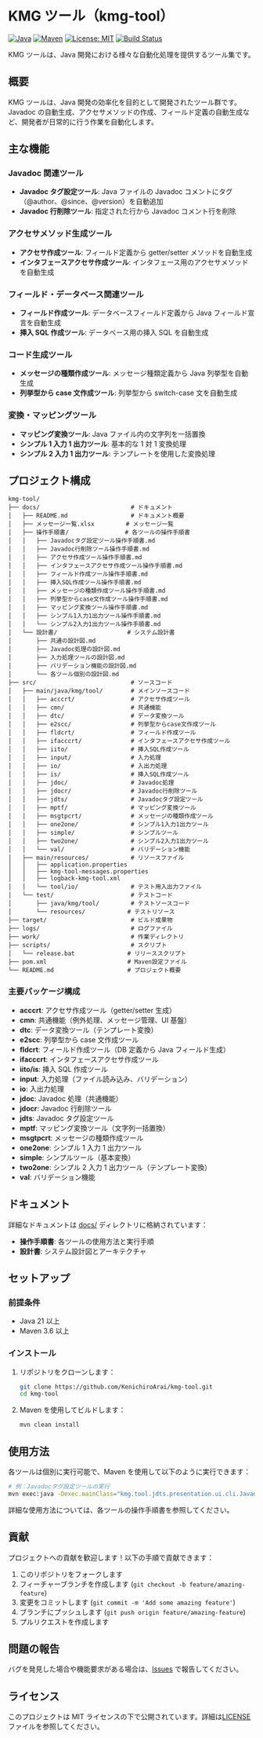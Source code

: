 # KMG ツール（kmg-tool）

[![Java](https://img.shields.io/badge/Java-21-orange.svg)](https://www.oracle.com/java/)
[![Maven](https://img.shields.io/badge/Maven-3.6+-blue.svg)](https://maven.apache.org/)
[![License: MIT](https://img.shields.io/badge/License-MIT-yellow.svg)](https://opensource.org/licenses/MIT)
[![Build Status](https://img.shields.io/badge/Build-Passing-brightgreen.svg)](https://github.com/your-username/kmg-tool)

KMG ツールは、Java 開発における様々な自動化処理を提供するツール集です。

## 概要

KMG ツールは、Java 開発の効率化を目的として開発されたツール群です。Javadoc の自動生成、アクセサメソッドの作成、フィールド定義の自動生成など、開発者が日常的に行う作業を自動化します。

## 主な機能

### Javadoc 関連ツール

- **Javadoc タグ設定ツール**: Java ファイルの Javadoc コメントにタグ（@author、@since、@version）を自動追加
- **Javadoc 行削除ツール**: 指定された行から Javadoc コメント行を削除

### アクセサメソッド生成ツール

- **アクセサ作成ツール**: フィールド定義から getter/setter メソッドを自動生成
- **インタフェースアクセサ作成ツール**: インタフェース用のアクセサメソッドを自動生成

### フィールド・データベース関連ツール

- **フィールド作成ツール**: データベースフィールド定義から Java フィールド宣言を自動生成
- **挿入 SQL 作成ツール**: データベース用の挿入 SQL を自動生成

### コード生成ツール

- **メッセージの種類作成ツール**: メッセージ種類定義から Java 列挙型を自動生成
- **列挙型から case 文作成ツール**: 列挙型から switch-case 文を自動生成

### 変換・マッピングツール

- **マッピング変換ツール**: Java ファイル内の文字列を一括置換
- **シンプル 1 入力 1 出力ツール**: 基本的な 1 対 1 変換処理
- **シンプル 2 入力 1 出力ツール**: テンプレートを使用した変換処理

## プロジェクト構成

```test
kmg-tool/
├── docs/                          # ドキュメント
│   ├── README.md                  # ドキュメント概要
│   ├── メッセージ一覧.xlsx         # メッセージ一覧
│   ├── 操作手順書/                # 各ツールの操作手順書
│   │   ├── Javadocタグ設定ツール操作手順書.md
│   │   ├── Javadoc行削除ツール操作手順書.md
│   │   ├── アクセサ作成ツール操作手順書.md
│   │   ├── インタフェースアクセサ作成ツール操作手順書.md
│   │   ├── フィールド作成ツール操作手順書.md
│   │   ├── 挿入SQL作成ツール操作手順書.md
│   │   ├── メッセージの種類作成ツール操作手順書.md
│   │   ├── 列挙型からcase文作成ツール操作手順書.md
│   │   ├── マッピング変換ツール操作手順書.md
│   │   ├── シンプル1入力1出力ツール操作手順書.md
│   │   └── シンプル2入力1出力ツール操作手順書.md
│   └── 設計書/                    # システム設計書
│       ├── 共通の設計図.md
│       ├── Javadoc処理の設計図.md
│       ├── 入力処理ツールの設計図.md
│       ├── バリデーション機能の設計図.md
│       └── 各ツール個別の設計図.md
├── src/                           # ソースコード
│   ├── main/java/kmg/tool/        # メインソースコード
│   │   ├── acccrt/                # アクセサ作成ツール
│   │   ├── cmn/                   # 共通機能
│   │   ├── dtc/                   # データ変換ツール
│   │   ├── e2scc/                 # 列挙型からcase文作成ツール
│   │   ├── fldcrt/                # フィールド作成ツール
│   │   ├── ifacccrt/              # インタフェースアクセサ作成ツール
│   │   ├── iito/                  # 挿入SQL作成ツール
│   │   ├── input/                 # 入力処理
│   │   ├── io/                    # 入出力処理
│   │   ├── is/                    # 挿入SQL作成ツール
│   │   ├── jdoc/                  # Javadoc処理
│   │   ├── jdocr/                 # Javadoc行削除ツール
│   │   ├── jdts/                  # Javadocタグ設定ツール
│   │   ├── mptf/                  # マッピング変換ツール
│   │   ├── msgtpcrt/              # メッセージの種類作成ツール
│   │   ├── one2one/               # シンプル1入力1出力ツール
│   │   ├── simple/                # シンプルツール
│   │   ├── two2one/               # シンプル2入力1出力ツール
│   │   └── val/                   # バリデーション機能
│   ├── main/resources/            # リソースファイル
│   │   ├── application.properties
│   │   ├── kmg-tool-messages.properties
│   │   ├── logback-kmg-tool.xml
│   │   └── tool/io/               # テスト用入出力ファイル
│   └── test/                      # テストコード
│       ├── java/kmg/tool/         # テストソースコード
│       └── resources/            # テストリソース
├── target/                        # ビルド成果物
├── logs/                          # ログファイル
├── work/                          # 作業ディレクトリ
├── scripts/                       # スクリプト
│   └── release.bat               # リリーススクリプト
├── pom.xml                       # Maven設定ファイル
└── README.md                     # プロジェクト概要
```

### 主要パッケージ構成

- **acccrt**: アクセサ作成ツール（getter/setter 生成）
- **cmn**: 共通機能（例外処理、メッセージ管理、UI 基盤）
- **dtc**: データ変換ツール（テンプレート変換）
- **e2scc**: 列挙型から case 文作成ツール
- **fldcrt**: フィールド作成ツール（DB 定義から Java フィールド生成）
- **ifacccrt**: インタフェースアクセサ作成ツール
- **iito/is**: 挿入 SQL 作成ツール
- **input**: 入力処理（ファイル読み込み、バリデーション）
- **io**: 入出力処理
- **jdoc**: Javadoc 処理（共通機能）
- **jdocr**: Javadoc 行削除ツール
- **jdts**: Javadoc タグ設定ツール
- **mptf**: マッピング変換ツール（文字列一括置換）
- **msgtpcrt**: メッセージの種類作成ツール
- **one2one**: シンプル 1 入力 1 出力ツール
- **simple**: シンプルツール（基本変換）
- **two2one**: シンプル 2 入力 1 出力ツール（テンプレート変換）
- **val**: バリデーション機能

## ドキュメント

詳細なドキュメントは [docs/](docs/) ディレクトリに格納されています：

- **操作手順書**: 各ツールの使用方法と実行手順
- **設計書**: システム設計図とアーキテクチャ

## セットアップ

### 前提条件

- Java 21 以上
- Maven 3.6 以上

### インストール

1. リポジトリをクローンします：

   ```bash
   git clone https://github.com/KenichiroArai/kmg-tool.git
   cd kmg-tool
   ```

2. Maven を使用してビルドします：

   ```bash
   mvn clean install
   ```

## 使用方法

各ツールは個別に実行可能で、Maven を使用して以下のように実行できます：

```bash
# 例：Javadocタグ設定ツールの実行
mvn exec:java -Dexec.mainClass="kmg.tool.jdts.presentation.ui.cli.JavadocTagSetterTool"
```

詳細な使用方法については、各ツールの操作手順書を参照してください。

## 貢献

プロジェクトへの貢献を歓迎します！以下の手順で貢献できます：

1. このリポジトリをフォークします
2. フィーチャーブランチを作成します (`git checkout -b feature/amazing-feature`)
3. 変更をコミットします (`git commit -m 'Add some amazing feature'`)
4. ブランチにプッシュします (`git push origin feature/amazing-feature`)
5. プルリクエストを作成します

## 問題の報告

バグを発見した場合や機能要求がある場合は、[Issues](https://github.com/KenichiroArai/kmg-tool/issues) で報告してください。

## ライセンス

このプロジェクトは MIT ライセンスの下で公開されています。詳細は[LICENSE](LICENSE)ファイルを参照してください。
